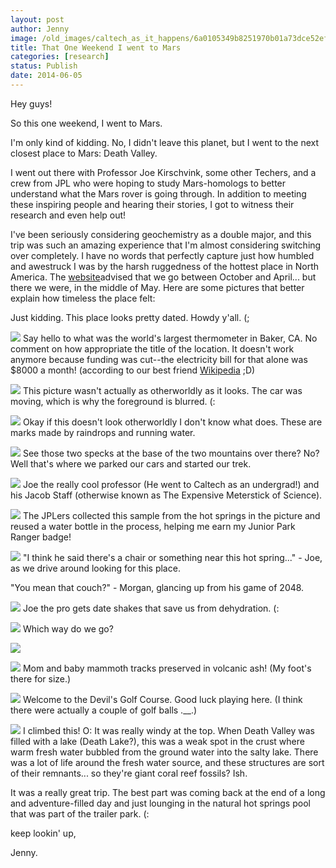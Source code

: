 ```yaml
---
layout: post
author: Jenny
image: /old_images/caltech_as_it_happens/6a0105349b8251970b01a73dce52ef970d.jpg
title: That One Weekend I went to Mars
categories: [research]
status: Publish
date: 2014-06-05
---
```



Hey guys!

So this one weekend, I went to Mars.

I'm only kind of kidding. No, I didn't leave this planet, but I went to the next closest place to Mars: Death Valley.

I went out there with Professor Joe Kirschvink, some other Techers, and a crew from JPL who were hoping to study Mars-homologs to better understand what the Mars rover is going through. In addition to meeting these inspiring people and hearing their stories, I got to witness their research and even help out!

I've been seriously considering geochemistry as a double major, and this trip was such an amazing experience that I'm almost considering switching over completely. I have no words that perfectly capture just how humbled and awestruck I was by the harsh ruggedness of the hottest place in North America. The [website](https://deathvalley.com/dv/index.php)advised that we go between October and April... but there we were, in the middle of May. Here are some pictures that better explain how timeless the place felt:

Just kidding. This place looks pretty dated. Howdy y'all. (;

![](/old_images/caltech_as_it_happens/6a0105349b8251970b01a511c32b14970c.jpg)
Say hello to what was the world's largest thermometer in Baker, CA. No comment on how appropriate the title of the location. It doesn't work anymore because funding was cut--the electricity bill for that alone was $8000 a month! (according to our best friend [Wikipedia](https://en.wikipedia.org/wiki/World's_tallest_thermometer) ;D)

![](/old_images/caltech_as_it_happens/6a0105349b8251970b01a73dce5377970d.jpg)
This picture wasn't actually as otherworldly as it looks. The car was moving, which is why the foreground is blurred. (:

![](/old_images/caltech_as_it_happens/6a0105349b8251970b01a511c32b6a970c.jpg)
Okay if this doesn't look otherworldly I don't know what does. These are marks made by raindrops and running water.


![](/old_images/caltech_as_it_happens/6a0105349b8251970b01a511c32b9d970c.jpg)
See those two specks at the base of the two mountains over there? No? Well that's where we parked our cars and started our trek.


![](/old_images/caltech_as_it_happens/6a0105349b8251970b01a73dce540f970d.jpg)
Joe the really cool professor (He went to Caltech as an undergrad!) and his Jacob Staff (otherwise known as The Expensive Meterstick of Science).


![](/old_images/caltech_as_it_happens/6a0105349b8251970b01a3fd138ce0970b.jpg)
The JPLers collected this sample from the hot springs in the picture and reused a water bottle in the process, helping me earn my Junior Park Ranger badge!

![](/old_images/caltech_as_it_happens/6a0105349b8251970b01a3fd139000970b.jpg)
"I think he said there's a chair or something near this hot spring..." - Joe, as we drive around looking for this place.

"You mean that couch?" - Morgan, glancing up from his game of 2048.


![](/old_images/caltech_as_it_happens/6a0105349b8251970b01a3fd139059970b.jpg)
Joe the pro gets date shakes that save us from dehydration. (:

![](/old_images/caltech_as_it_happens/6a0105349b8251970b01a73dce58f2970d.jpg)
Which way do we go?

![](/old_images/caltech_as_it_happens/6a0105349b8251970b01a73dce5948970d.jpg)


![](/old_images/caltech_as_it_happens/6a0105349b8251970b01a3fd1391d6970b.jpg)
Mom and baby mammoth tracks preserved in volcanic ash! (My foot's there for size.)

![](/old_images/caltech_as_it_happens/6a0105349b8251970b01a3fd13924b970b.jpg)
Welcome to the Devil's Golf Course. Good luck playing here. (I think there were actually a couple of golf balls .__.)

![](/old_images/caltech_as_it_happens/6a0105349b8251970b01a511c4e647970c.jpg)
I climbed this! O: It was really windy at the top. When Death Valley was filled with a lake (Death Lake?), this was a weak spot in the crust where warm fresh water bubbled from the ground water into the salty lake. There was a lot of life around the fresh water source, and these structures are sort of their remnants... so they're giant coral reef fossils? Ish.

It was a really great trip. The best part was coming back at the end of a long and adventure-filled day and just lounging in the natural hot springs pool that was part of the trailer park. (:

keep lookin' up,

Jenny.

